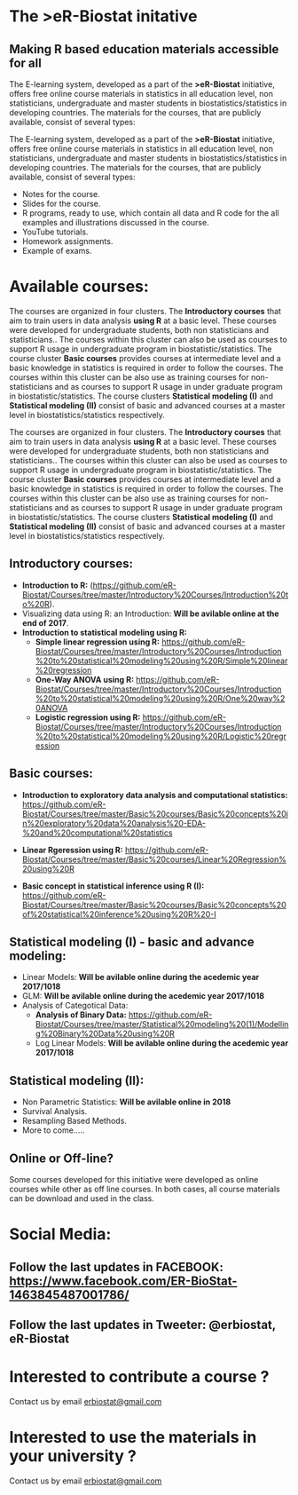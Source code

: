 # The >eR-Biostat initative
## Making R based education materials accessible for all

The E-learning system, developed as a part of the **>eR-Biostat**  initiative, offers free online course materials in statistics in all education level, non statisticians, undergraduate and master students in biostatistics/statistics in developing countries. The materials for the courses, that are publicly available, consist of several types: 

The E-learning system, developed as a part of the **>eR-Biostat**  initiative, offers free online course materials in statistics in all education level, non statisticians, undergraduate and master students in biostatistics/statistics in developing countries. The materials for the courses, that are publicly available, consist of several types: 

* Notes for the course.
* Slides for the course.
* R programs, ready to use, which contain all data and R code for the all examples and illustrations discussed in the course.
* YouTube tutorials.
* Homework assignments.
* Example of exams.

# Available courses:

The courses are organized in four clusters.  The **Introductory courses** that aim to train users in data analysis **using R**  at a basic level. These courses were developed for undergraduate students, both non statisticians and statisticians.. The courses within this cluster can also be used as courses to support R usage in undergraduate program in biostatistic/statistics. The course cluster **Basic courses** provides courses  at intermediate level and a basic knowledge in statistics is required  in order to follow the courses. The courses within this cluster can be also use as training courses  for non-statisticians and as courses to support R usage in under graduate program in biostatistic/statistics. The course clusters **Statistical modeling (I)** and **Statistical modeling (II)** consist of basic and advanced courses at a master level in biostatistics/statistics  respectively.  

The courses are organized in four clusters.  The **Introductory courses** that aim to train users in data analysis **using R**  at a basic level. These courses were developed for undergraduate students, both non statisticians and statisticians.. The courses within this cluster can also be used as courses to support R usage in undergraduate program in biostatistic/statistics. The course cluster **Basic  courses** provides courses  at intermediate level and a basic knowledge in statistics is required  in order to follow the courses. The courses within this cluster can be also use as training courses  for non-statisticians and as courses to support R usage in under graduate program in biostatistic/statistics. The course clusters **Statistical modeling (I)** and **Statistical modeling (II)** consist of basic and advanced courses at a master level in biostatistics/statistics  respectively.  

## Introductory courses:
* **Introduction to R:** (https://github.com/eR-Biostat/Courses/tree/master/Introductory%20Courses/Introduction%20to%20R).
* Visualizing data using R: an Introduction: **Will be avilable online at the end of 2017**.
* **Introduction to statistical modeling using R:** 
  + **Simple linear regression using R:** https://github.com/eR-Biostat/Courses/tree/master/Introductory%20Courses/Introduction%20to%20statistical%20modeling%20using%20R/Simple%20linear%20regression
  + **One-Way ANOVA using R:**  https://github.com/eR-Biostat/Courses/tree/master/Introductory%20Courses/Introduction%20to%20statistical%20modeling%20using%20R/One%20way%20ANOVA
  + **Logistic regression using R:** https://github.com/eR-Biostat/Courses/tree/master/Introductory%20Courses/Introduction%20to%20statistical%20modeling%20using%20R/Logistic%20regression  

## Basic courses:
* **Introduction to exploratory data analysis and computational statistics:** https://github.com/eR-Biostat/Courses/tree/master/Basic%20courses/Basic%20concepts%20in%20exploratory%20data%20analysis%20-EDA-%20and%20computational%20statistics

* **Linear Rgeression using R:** https://github.com/eR-Biostat/Courses/tree/master/Basic%20courses/Linear%20Regression%20using%20R

* **Basic concept in statistical inference using R (I):** https://github.com/eR-Biostat/Courses/tree/master/Basic%20courses/Basic%20concepts%20of%20statistical%20inference%20using%20R%20-I

## Statistical modeling (I) - basic and advance modeling: 
* Linear Models: **Will be avilable online during the acedemic year 2017/1018**
* GLM:  **Will be avilable online during the acedemic year 2017/1018**
* Analysis of Categotical Data:
  + **Analysis of Binary Data:** https://github.com/eR-Biostat/Courses/tree/master/Statistical%20modeling%20(1)/Modelling%20Binary%20Data%20using%20R
  + Log Linear Models: **Will be avilable online during the acedemic year 2017/1018**
  
## Statistical modeling (II): 
* Non Parametric Statistics:  **Will be avilable online in 2018**
* Survival Analysis.
* Resampling Based Methods.
* More to come.....


## Online or Off-line?
Some courses developed for this initiative were developed as online courses while other as off line courses.   In both cases, all course materials can be download and used in the class.

# Social Media:
## Follow the last updates in FACEBOOK: https://www.facebook.com/ER-BioStat-1463845487001786/
## Follow the last updates in Tweeter: @erbiostat, eR-Biostat

# Interested to contribute a course ?
Contact us by email erbiostat@gmail.com

# Interested to  use the materials in your university ?
Contact us by email erbiostat@gmail.com
  

